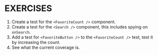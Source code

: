 # EXERCISES

1. Create a test for the `<FavoriteCount />` component.
2. Create a test for the `<Search />` component, this includes spying on `onSearch`.
3. Add a test for `<FavoriteButton />` to the `<FavoriteCount />` test, test it by increasing the count.
4. See what the current coverage is.
